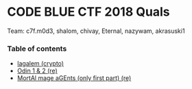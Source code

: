 # CODE BLUE CTF 2018 Quals

Team: c7f.m0d3, shalom, chivay, Eternal, nazywam, akrasuski1

### Table of contents

* [lagalem (crypto)](crypto_lagalem)
* [Odin 1 & 2 (re)](odin)
* [MortAl mage aGEnts (only first part) (re)](web_mage)